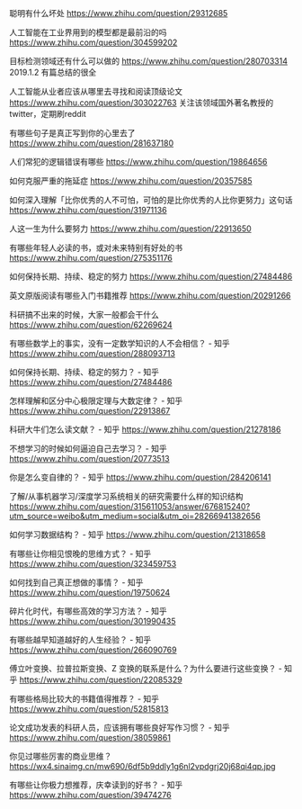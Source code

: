 聪明有什么坏处
https://www.zhihu.com/question/29312685

人工智能在工业界用到的模型都是最前沿的吗
https://www.zhihu.com/question/304599202

目标检测领域还有什么可以做的
https://www.zhihu.com/question/280703314
2019.1.2 有篇总结的很全

人工智能从业者应该从哪里去寻找和阅读顶级论文
https://www.zhihu.com/question/303022763
关注该领域国外著名教授的twitter，定期刷reddit

有哪些句子是真正写到你的心里去了
https://www.zhihu.com/question/281637180

人们常犯的逻辑错误有哪些
https://www.zhihu.com/question/19864656

如何克服严重的拖延症
https://www.zhihu.com/question/20357585

如何深入理解「比你优秀的人不可怕，可怕的是比你优秀的人比你更努力」这句话
https://www.zhihu.com/question/31971136

人这一生为什么要努力
https://www.zhihu.com/question/22913650

有哪些年轻人必读的书，或对未来特别有好处的书
https://www.zhihu.com/question/275351176

如何保持长期、持续、稳定的努力
https://www.zhihu.com/question/27484486

英文原版阅读有哪些入门书籍推荐
https://www.zhihu.com/question/20291266

科研搞不出来的时候，大家一般都会干什么
https://www.zhihu.com/question/62269624

有哪些数学上的事实，没有一定数学知识的人不会相信？ - 知乎
https://www.zhihu.com/question/288093713

如何保持长期、持续、稳定的努力？ - 知乎
https://www.zhihu.com/question/27484486

怎样理解和区分中心极限定理与大数定律？ - 知乎
https://www.zhihu.com/question/22913867

科研大牛们怎么读文献？ - 知乎
https://www.zhihu.com/question/21278186

不想学习的时候如何逼迫自己去学习？ - 知乎
https://www.zhihu.com/question/20773513

你是怎么变自律的？ - 知乎
https://www.zhihu.com/question/284206141

了解/从事机器学习/深度学习系统相关的研究需要什么样的知识结构
https://www.zhihu.com/question/315611053/answer/676815240?utm_source=weibo&utm_medium=social&utm_oi=28266941382656

如何学习数据结构？ - 知乎
https://www.zhihu.com/question/21318658

有哪些让你相见恨晚的思维方式？ - 知乎
https://www.zhihu.com/question/323459753

如何找到自己真正想做的事情？ - 知乎
https://www.zhihu.com/question/19750624

碎片化时代，有哪些高效的学习方法？ - 知乎
https://www.zhihu.com/question/301990435

有哪些越早知道越好的人生经验？ - 知乎
https://www.zhihu.com/question/266090769

傅立叶变换、拉普拉斯变换、Z 变换的联系是什么？为什么要进行这些变换？ - 知乎
https://www.zhihu.com/question/22085329

有哪些格局比较大的书籍值得推荐？ - 知乎
https://www.zhihu.com/question/52815813

论文成功发表的科研人员，应该拥有哪些良好写作习惯？ - 知乎
https://www.zhihu.com/question/38059861

你见过哪些厉害的商业思维？
https://wx4.sinaimg.cn/mw690/6df5b9ddly1g6nl2vpdgrj20j68qi4qp.jpg


有哪些让你极力想推荐，庆幸读到的好书？ - 知乎
https://www.zhihu.com/question/39474276